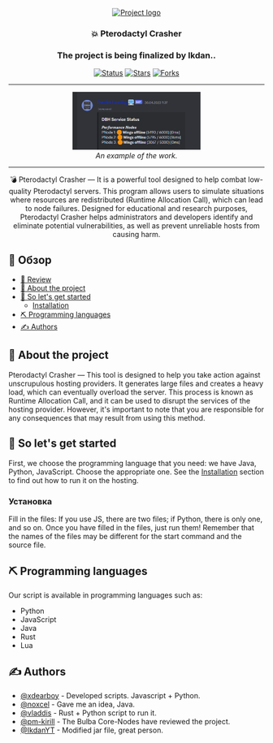 <p align="center">
  <a href="" rel="noopener">
 <img width=200px height=200px src="https://i.imgur.com/1UkJFTC.jpeg" alt="Project logo"></a>
</p>

<h3 align="center">💥 Pterodactyl Crasher</h3>
<h3 align="center">The project is being finalized by Ikdan..</h3>

<div align="center">

[![Status](https://img.shields.io/badge/status-active-success.svg)]()
[![Stars](https://img.shields.io/github/stars/xdearboy/Pterodactyl-Crasher?style=for-the-badge)]()
[![Forks](https://img.shields.io/github/forks/xdearboy/Pterodactyl-Crasher?style=for-the-badge)]()

</div>

---

<p align="center">
  <img src="uu5pqYm.png" alt="An example of the work)" width="50%"/>
  <br>
  <em>An example of the work.</em>
</p>


---

<p align="center">💣 Pterodactyl Crasher — It is a powerful tool designed to help combat low-quality Pterodactyl servers. This program allows users to simulate situations where resources are redistributed (Runtime Allocation Call), which can lead to node failures. Designed for educational and research purposes, Pterodactyl Crasher helps administrators and developers identify and eliminate potential vulnerabilities, as well as prevent unreliable hosts from causing harm.
    <br> 
</p>

## 📝 Обзор

- [📝 Review](#-review)
- [🧐 About the project](#about-the-project)
- [🏁 So let's get started](#go)
  - [Installation](#installation)
- [⛏️ Programming languages](#️programming-languages)
- [✍️ Authors ](#️-authors-)
 


## 🧐 About the project <a name = "about-the-project"></a>

Pterodactyl Crasher — This tool is designed to help you take action against unscrupulous hosting providers. It generates large files and creates a heavy load, which can eventually overload the server. This process is known as Runtime Allocation Call, and it can be used to disrupt the services of the hosting provider. However, it's important to note that you are responsible for any consequences that may result from using this method.

## 🏁 So let's get started <a name = "go"></a>

First, we choose the programming language that you need: we have Java, Python, JavaScript. Choose the appropriate one. See the [Installation](#installation) section to find out how to run it on the hosting. 

### Установка

Fill in the files: If you use JS, there are two files; if Python, there is only one, and so on. Once you have filled in the files, just run them! Remember that the names of the files may be different for the start command and the source file.

## ⛏️ Programming languages <a name = "programming-languages"></a>
Our script is available in programming languages such as:

- Python
- JavaScript
- Java
- Rust
- Lua

## ✍️ Authors <a name = "authors"></a>

- [@xdearboy](https://github.com/xdearboy/) - Developed scripts. Javascript + Python.
- [@noxcel](https://github.com/Nocxell) - Gave me an idea, Java.
- [@vladdis](https://discord.com/invite/k-protect-community-public-925337010779078676) - Rust + Python script to run it.
- [@pm-kirill](https://github.com/PM-KIRILL) - The Bulba Core-Nodes have reviewed the project.
- [@IkdanYT](https://github.com/ikdanYT) - Modified jar file, great person.
